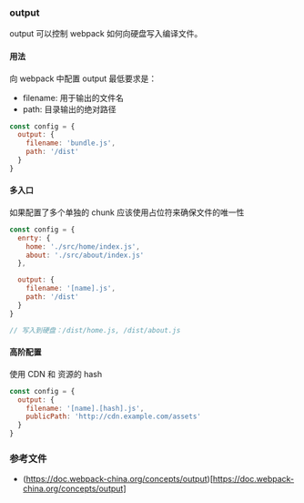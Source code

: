 ### output

output 可以控制 webpack 如何向硬盘写入编译文件。

#### 用法

向 webpack 中配置 output 最低要求是：

* filename: 用于输出的文件名
* path: 目录输出的绝对路径

```js
const config = {
  output: {
    filename: 'bundle.js',
    path: '/dist'
  }
}
```

#### 多入口

如果配置了多个单独的 chunk 应该使用占位符来确保文件的唯一性

```js
const config = {
  enrty: {
    home: './src/home/index.js',
    about: './src/about/index.js'
  },

  output: {
    filename: '[name].js',
    path: '/dist'
  }
}

// 写入到硬盘：/dist/home.js, /dist/about.js
```

#### 高阶配置

使用 CDN 和 资源的 hash

```js
const config = {
  output: {
    filename: '[name].[hash].js',
    publicPath: 'http://cdn.example.com/assets'
  }
}
```

### 参考文件

* (https://doc.webpack-china.org/concepts/output)[https://doc.webpack-china.org/concepts/output]
